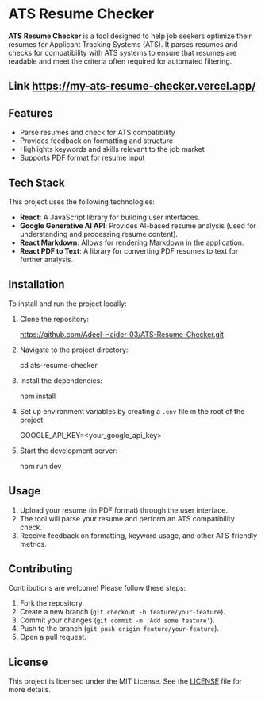# ATS Resume Checker

**ATS Resume Checker** is a tool designed to help job seekers optimize their resumes for Applicant Tracking Systems (ATS). It parses resumes and checks for compatibility with ATS systems to ensure that resumes are readable and meet the criteria often required for automated filtering.
## Link https://my-ats-resume-checker.vercel.app/  

## Features

- Parse resumes and check for ATS compatibility
- Provides feedback on formatting and structure
- Highlights keywords and skills relevant to the job market
- Supports PDF format for resume input

## Tech Stack

This project uses the following technologies:

- **React**: A JavaScript library for building user interfaces.
- **Google Generative AI API**: Provides AI-based resume analysis (used for understanding and processing resume content).
- **React Markdown**: Allows for rendering Markdown in the application.
- **React PDF to Text**: A library for converting PDF resumes to text for further analysis.

## Installation

To install and run the project locally:

1. Clone the repository:
 
   https://github.com/Adeel-Haider-03/ATS-Resume-Checker.git  
  

2. Navigate to the project directory:
  
   cd ats-resume-checker
 

3. Install the dependencies:
   
   npm install
   

4. Set up environment variables by creating a `.env` file in the root of the project:

   GOOGLE_API_KEY=<your_google_api_key>
   

5. Start the development server:
  
   npm run dev

## Usage

1. Upload your resume (in PDF format) through the user interface.
2. The tool will parse your resume and perform an ATS compatibility check.
3. Receive feedback on formatting, keyword usage, and other ATS-friendly metrics.


## Contributing

Contributions are welcome! Please follow these steps:

1. Fork the repository.
2. Create a new branch (`git checkout -b feature/your-feature`).
3. Commit your changes (`git commit -m 'Add some feature'`).
4. Push to the branch (`git push origin feature/your-feature`).
5. Open a pull request.

## License

This project is licensed under the MIT License. See the [LICENSE](LICENSE) file for more details.
